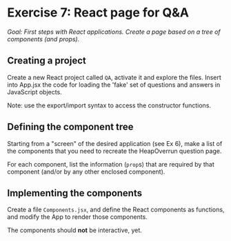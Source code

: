 # Exercise 7: React page for Q&A

_Goal: First steps with React applications. Create a page based on a tree of components (and props)._

## Creating a project

Create a new React project called `QA`, activate it and explore the files. Insert into App.jsx the code for loading the 'fake' set of questions and answers in JavaScript objects.

Note: use the export/import syntax to access the constructor functions.


## Defining the component tree

Starting from a "screen" of the desired application (see Ex 6), make a list of the components that you need to recreate the HeapOverrun question page.

For each component, list the information (`prop`s) that are required by that component (and/or by any other enclosed component).

## Implementing the components

Create a file `Components.jsx`, and define the  React components as functions, and modify the App to render those components.

The components should **not** be interactive, yet.
